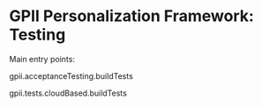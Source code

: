 # GPII Personalization Framework: Testing

Main entry points:

gpii.acceptanceTesting.buildTests

gpii.tests.cloudBased.buildTests
